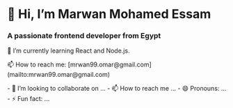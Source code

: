 
<p align="center">
  <h1>👋 Hi, I’m Marwan Mohamed Essam</h1>
</p>
<p align="center">
	<h3>A passionate frontend developer from Egypt</h3>
</p>
<p>🌱 I’m currently learning React and Node.js.</p>
<p>📫 How to reach me: [mrwan99.omar@gmail.com](mailto:mrwan99.omar@gmail.com)</p>
- 💞️ I’m looking to collaborate on ...
- 📫 How to reach me ...
- 😄 Pronouns: ...
- ⚡ Fun fact: ...
